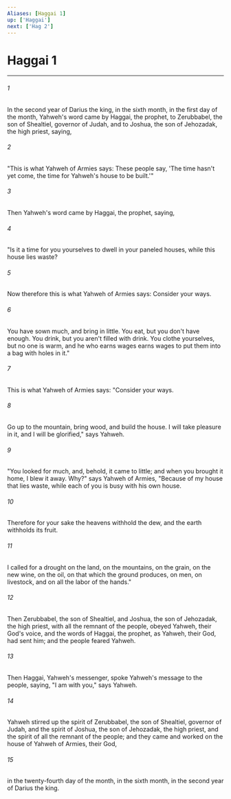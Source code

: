 ```yaml
---
Aliases: [Haggai 1]
up: ['Haggai']
next: ['Hag 2']
---
```

# Haggai 1
***





###### 1 

In the second year of Darius the king, in the sixth month, in the first day of the month, Yahweh's word came by Haggai, the prophet, to Zerubbabel, the son of Shealtiel, governor of Judah, and to Joshua, the son of Jehozadak, the high priest, saying, 



###### 2 

"This is what Yahweh of Armies says: These people say, 'The time hasn't yet come, the time for Yahweh's house to be built.'" 



###### 3 

Then Yahweh's word came by Haggai, the prophet, saying, 



###### 4 

"Is it a time for you yourselves to dwell in your paneled houses, while this house lies waste? 



###### 5 

Now therefore this is what Yahweh of Armies says: Consider your ways. 



###### 6 

You have sown much, and bring in little. You eat, but you don't have enough. You drink, but you aren't filled with drink. You clothe yourselves, but no one is warm, and he who earns wages earns wages to put them into a bag with holes in it." 



###### 7 

This is what Yahweh of Armies says: "Consider your ways. 



###### 8 

Go up to the mountain, bring wood, and build the house. I will take pleasure in it, and I will be glorified," says Yahweh. 



###### 9 

"You looked for much, and, behold, it came to little; and when you brought it home, I blew it away. Why?" says Yahweh of Armies, "Because of my house that lies waste, while each of you is busy with his own house. 



###### 10 

Therefore for your sake the heavens withhold the dew, and the earth withholds its fruit. 



###### 11 

I called for a drought on the land, on the mountains, on the grain, on the new wine, on the oil, on that which the ground produces, on men, on livestock, and on all the labor of the hands." 



###### 12 

Then Zerubbabel, the son of Shealtiel, and Joshua, the son of Jehozadak, the high priest, with all the remnant of the people, obeyed Yahweh, their God's voice, and the words of Haggai, the prophet, as Yahweh, their God, had sent him; and the people feared Yahweh. 



###### 13 

Then Haggai, Yahweh's messenger, spoke Yahweh's message to the people, saying, "I am with you," says Yahweh. 



###### 14 

Yahweh stirred up the spirit of Zerubbabel, the son of Shealtiel, governor of Judah, and the spirit of Joshua, the son of Jehozadak, the high priest, and the spirit of all the remnant of the people; and they came and worked on the house of Yahweh of Armies, their God, 



###### 15 

in the twenty-fourth day of the month, in the sixth month, in the second year of Darius the king.
